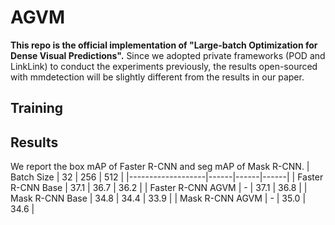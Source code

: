 # AGVM

**This repo is the official implementation of "Large-batch Optimization for Dense Visual Predictions".** Since we adopted private frameworks (POD and LinkLink) to conduct the experiments previously, the results open-sourced with mmdetection will be slightly different from the results in our paper. 


## Training





## Results
We report the box mAP of Faster R-CNN and seg mAP of Mask R-CNN.
| Batch Size        | 32   | 256  | 512  |
|-------------------|------|------|------|
| Faster R-CNN Base | 37.1 | 36.7 | 36.2 |
| Faster R-CNN AGVM | -    | 37.1 | 36.8 |
| Mask R-CNN Base   | 34.8 | 34.4 | 33.9 |
| Mask R-CNN AGVM   | -    | 35.0 | 34.6 |
